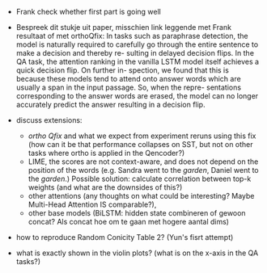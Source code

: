 - Frank check whether first part is going well

- Bespreek dit stukje uit paper, misschien link leggende met Frank resultaat of met orthoQfix:
In tasks such as paraphrase detection, the model
is naturally required to carefully go through the
entire sentence to make a decision and thereby re-
sulting in delayed decision flips. In the QA task,
the attention ranking in the vanilla LSTM model
itself achieves a quick decision flip. On further in-
spection, we found that this is because these models
tend to attend onto answer words which are usually
a span in the input passage. So, when the repre-
sentations corresponding to the answer words are
erased, the model can no longer accurately predict
the answer resulting in a decision flip.

- discuss extensions: 
  - *ortho Qfix* and what we expect from experiment reruns using this fix (how can it be that performance collapses on SST, but not on other tasks where ortho is applied in the Qencoder?)
  - LIME, the scores are not context-aware, and does not depend on the position of the words (e.g. Sandra went to the *garden*, Daniel went to the *garden*.) Possible solution: calculate correlation between top-k weights (and what are the downsides of this?)
  - other attentions (any thoughts on what could be interesting? Maybe Multi-Head Attention IS comparable?), 
  - other base models (BiLSTM: hidden state combineren of gewoon concat? Als concat hoe om te gaan met hogere aantal dims)


- how to reproduce Random Conicity Table 2? (Yun's fisrt attempt)

- what is exactly shown in the violin plots? (what is on the x-axis in the QA tasks?)
